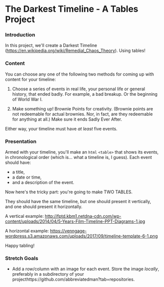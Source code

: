 # The Darkest Timeline - A Tables Project

### Introduction

In this project, we'll create a Darkest Timeline (https://en.wikipedia.org/wiki/Remedial_Chaos_Theory). Using tables!

### Content

You can choose any one of the following two methods for coming up with content for your timeline:

1. Choose a series of events in real life, your personal life or general history, that ended badly. For example, a bad breakup. Or the beginning of World War I.

2. Make something up! Brownie Points for creativity. (Brownie points are not redeemable for actual brownies. Nor, in fact, are they redeemable for anything at all.) Make sure it ends Sadly Ever After.

Either way, your timeline must have _at least_ five events.


### Presentation

Armed with your timeline, you'll make an `html` `<table>` that shows its events, in chronological order (which is... what a timeline is, I guess). Each event should have:

* a title,
* a date or time,
* and a description of the event.

Now here's the tricky part: you're going to make TWO TABLES.

They should have the same timeline, but one should present it vertically, and one should present it horizontally.

A vertical example: http://fptd.kbm1.netdna-cdn.com/wp-content/uploads/2014/04/5-Years-Film-Timeline-PPT-Diagrams-1.jpg

A horizontal example: https://venngage-wordpress.s3.amazonaws.com/uploads/2017/09/timeline-template-6-1.png

Happy tabling!


### Stretch Goals

* Add a row/column with an image for each event. Store the image _locally_, preferably in a subdirectory of your projecthttps://github.com/abbreviatedman?tab=repositories.
